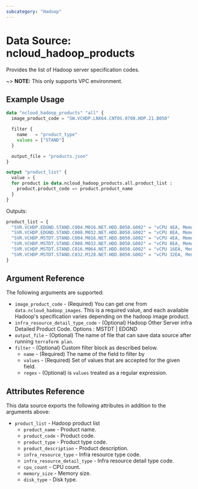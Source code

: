 ```yaml
---
subcategory: "Hadoop"
---
```



# Data Source: ncloud_hadoop_products

Provides the list of Hadoop server specification codes.

~> **NOTE:** This only supports VPC environment.

## Example Usage

```terraform
data "ncloud_hadoop_products" "all" {
  image_product_code = "SW.VCHDP.LNX64.CNTOS.0708.HDP.21.B050"

  filter {
    name   = "product_type"
    values = ["STAND"]
  }

  output_file = "products.json"
}

output "product_list" {
  value = {
  for product in data.ncloud_hadoop_products.all.product_list :
    product.product_code => product.product_name
  }
}
```

Outputs:
```terraform
product_list = {
  "SVR.VCHDP.EDGND.STAND.C004.M016.NET.HDD.B050.G002" = "vCPU 4EA, Memory 16GB, Disk 50GB"
  "SVR.VCHDP.EDGND.STAND.C008.M032.NET.HDD.B050.G002" = "vCPU 8EA, Memory 32GB, Disk 50GB"
  "SVR.VCHDP.MSTDT.STAND.C004.M016.NET.HDD.B050.G002" = "vCPU 4EA, Memory 16GB, Disk 50GB"
  "SVR.VCHDP.MSTDT.STAND.C008.M032.NET.HDD.B050.G002" = "vCPU 8EA, Memory 32GB, Disk 50GB"
  "SVR.VCHDP.MSTDT.STAND.C016.M064.NET.HDD.B050.G002" = "vCPU 16EA, Memory 64GB, Disk 50GB"
  "SVR.VCHDP.MSTDT.STAND.C032.M128.NET.HDD.B050.G002" = "vCPU 32EA, Memory 128GB, Disk 50GB"
}
```


## Argument Reference

The following arguments are supported:

* `image_product_code` - (Required) You can get one from `data.ncloud_hadoop_images`. This is a required value, and each available Hadoop's specification varies depending on the hadoop image product.
* `infra_resource_detail_type_code` - (Optional) Hadoop Other Server infra Detailed Product Code. Options : MSTDT | EDGND
* `output_file` - (Optional) The name of file that can save data source after running `terraform plan`.
* `filter` - (Optional) Custom filter block as described below.
    * `name` - (Required) The name of the field to filter by
    * `values` - (Required) Set of values that are accepted for the given field.
    * `regex` - (Optional) is `values` treated as a regular expression.

## Attributes Reference

This data source exports the following attributes in addition to the arguments above:

* `product_list` - Hadoop product list
  * `product_name` - Product name.
  * `product_code` - Product code.
  * `product_type` - Product type code.
  * `product_description` - Product description.
  * `infra_resource_type` - Infra resource type code.
  * `infra_resource_detail_type` - Infra resource detail type code.
  * `cpu_count` - CPU count.
  * `memory_size` - Memory size.
  * `disk_type` - Disk type.

